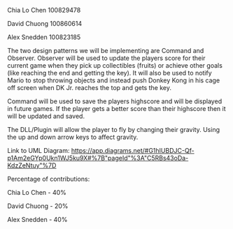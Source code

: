 Chia Lo Chen 100829478 

David Chuong 100860614 

Alex Snedden 100823185

The two design patterns we will be implementing are Command and Observer.
Observer will be used to update the players score for their current game when they pick up collectibles (fruits) or achieve other goals (like reaching the end and getting the key). It will also be used to notify Mario to stop throwing objects and instead push Donkey Kong in his cage off screen when DK Jr. reaches the top and gets the key.

Command will be used to save the players highscore and will be displayed in future games. If the player gets a better score than their highscore then it will be updated and saved. 

The DLL/Plugin will allow the player to fly by changing their gravity. Using the up and down arrow keys to affect gravity. 

Link to UML Diagram: https://app.diagrams.net/#G1hIUBDJC-Qf-p1Am2eGYp0Ukn1WJ5ku9X#%7B"pageId"%3A"C5RBs43oDa-KdzZeNtuy"%7D

Percentage of contributions:

Chia Lo Chen - 40% 

David Chuong - 20%

Alex Snedden - 40%
